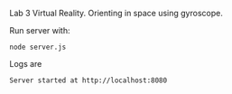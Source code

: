 Lab 3 Virtual Reality.
Orienting in space using gyroscope.

Run server with:
```
node server.js
```
Logs are 
```
Server started at http://localhost:8080
```